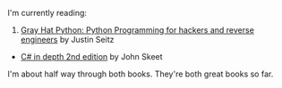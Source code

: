 I'm currently reading: 

1. [Gray Hat Python: Python Programming for hackers and reverse engineers][1]  by Justin Seitz
- [C# in depth 2nd edition][2] by John Skeet

I'm about half way through both books.  They're both great books so far. 

[1]: http://oreilly.com/catalog/9781593271923
[2]: http://www.manning.com/skeet/
